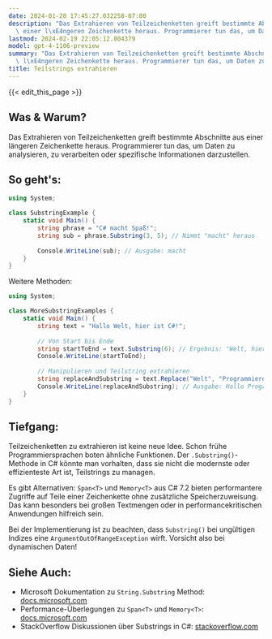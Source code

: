 ```yaml
---
date: 2024-01-20 17:45:27.032258-07:00
description: "Das Extrahieren von Teilzeichenketten greift bestimmte Abschnitte aus\
  \ einer l\xE4ngeren Zeichenkette heraus. Programmierer tun das, um Daten zu analysieren,\u2026"
lastmod: 2024-02-19 22:05:12.804379
model: gpt-4-1106-preview
summary: "Das Extrahieren von Teilzeichenketten greift bestimmte Abschnitte aus einer\
  \ l\xE4ngeren Zeichenkette heraus. Programmierer tun das, um Daten zu analysieren,\u2026"
title: Teilstrings extrahieren
---
```


{{< edit_this_page >}}

## Was & Warum?

Das Extrahieren von Teilzeichenketten greift bestimmte Abschnitte aus einer längeren Zeichenkette heraus. Programmierer tun das, um Daten zu analysieren, zu verarbeiten oder spezifische Informationen darzustellen.

## So geht's:

```C#
using System;

class SubstringExample {
    static void Main() {
        string phrase = "C# macht Spaß!";
        string sub = phrase.Substring(3, 5); // Nimmt "macht" heraus
        
        Console.WriteLine(sub); // Ausgabe: macht
    }
}
```

Weitere Methoden:

```C#
using System;

class MoreSubstringExamples {
    static void Main() {
        string text = "Hallo Welt, hier ist C#!";
        
        // Von Start bis Ende
        string startToEnd = text.Substring(6); // Ergebnis: "Welt, hier ist C#!"
        Console.WriteLine(startToEnd);
        
        // Manipulieren und Teilstring extrahieren
        string replaceAndSubstring = text.Replace("Welt", "Programmierer").Substring(0, 15);
        Console.WriteLine(replaceAndSubstring); // Ausgabe: Hallo Programmierer
    }
}
```

## Tiefgang:

Teilzeichenketten zu extrahieren ist keine neue Idee. Schon frühe Programmiersprachen boten ähnliche Funktionen. Der `.Substring()`-Methode in C# könnte man vorhalten, dass sie nicht die modernste oder effizienteste Art ist, Teilstrings zu managen. 

Es gibt Alternativen: `Span<T>` und `Memory<T>` aus C# 7.2 bieten performantere Zugriffe auf Teile einer Zeichenkette ohne zusätzliche Speicherzuweisung. Das kann besonders bei großen Textmengen oder in performancekritischen Anwendungen hilfreich sein.

Bei der Implementierung ist zu beachten, dass `Substring()` bei ungültigen Indizes eine `ArgumentOutOfRangeException` wirft. Vorsicht also bei dynamischen Daten!

## Siehe Auch:

- Microsoft Dokumentation zu `String.Substring` Method: [docs.microsoft.com](https://docs.microsoft.com/en-us/dotnet/api/system.string.substring)
- Performance-Überlegungen zu `Span<T>` und `Memory<T>`: [docs.microsoft.com](https://docs.microsoft.com/en-us/dotnet/api/system.memory-1)
- StackOverflow Diskussionen über Substrings in C#: [stackoverflow.com](https://stackoverflow.com/questions/tagged/substring+c%23)
